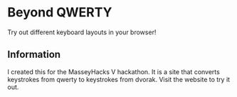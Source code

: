 # Beyond QWERTY
Try out different keyboard layouts in your browser!

## Information
I created this for the MasseyHacks V hackathon. It is a site that converts keystrokes from qwerty to keystrokes from dvorak. Visit the website to try it out.
